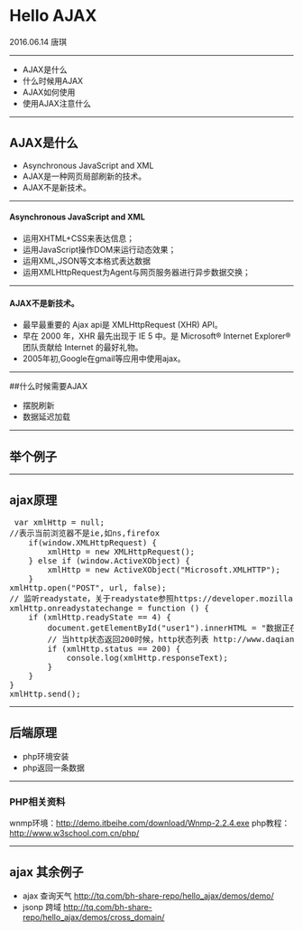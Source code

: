 # Hello  AJAX
2016.06.14 唐琪

---

* AJAX是什么
* 什么时候用AJAX
* AJAX如何使用
* 使用AJAX注意什么

---

## AJAX是什么

* Asynchronous JavaScript and XML
* AJAX是一种网页局部刷新的技术。
* AJAX不是新技术。

----

<h4 style="text-transform:none;">Asynchronous JavaScript and XML</h4>

* 运用XHTML+CSS来表达信息；
* 运用JavaScript操作DOM来运行动态效果；
* 运用XML,JSON等文本格式表达数据
* 运用XMLHttpRequest为Agent与网页服务器进行异步数据交换；

----

#### AJAX不是新技术。

* 最早最重要的 Ajax api是 XMLHttpRequest (XHR) API。
* 早在 2000 年，XHR 最先出现于 IE 5 中。是 Microsoft® Internet Explorer® 团队贡献给 Internet 的最好礼物。
* 2005年初,Google在gmail等应用中使用ajax。

---

##什么时候需要AJAX

* 摆脱刷新
* 数据延迟加载

---

## 举个例子


---

## ajax原理

<pre >
 var xmlHttp = null;  
//表示当前浏览器不是ie,如ns,firefox  
    if(window.XMLHttpRequest) {  
        xmlHttp = new XMLHttpRequest();  
    } else if (window.ActiveXObject) {  
        xmlHttp = new ActiveXObject("Microsoft.XMLHTTP");  
    } 
xmlHttp.open("POST", url, false);
// 监听readystate，关于readystate参照https://developer.mozilla.org/zh-CN/docs/Web/API/XMLHttpRequest/readyState
xmlHttp.onreadystatechange = function () {
    if (xmlHttp.readyState == 4) {
        document.getElementById("user1").innerHTML = "数据正在加载...";
        // 当http状态返回200时候，http状态列表 http://www.daqianduan.com/4280.html
        if (xmlHttp.status == 200) {
            console.log(xmlHttp.responseText);
        }
    }
}
xmlHttp.send();
</pre>

---

## 后端原理

* php环境安装
* php返回一条数据

----

### PHP相关资料

wnmp环境：http://demo.itbeihe.com/download/Wnmp-2.2.4.exe
php教程：http://www.w3school.com.cn/php/

---

## ajax 其余例子 
* ajax 查询天气 http://tq.com/bh-share-repo/hello_ajax/demos/demo/
* jsonp 跨域 http://tq.com/bh-share-repo/hello_ajax/demos/cross_domain/








